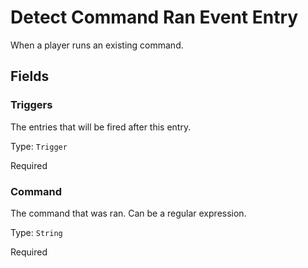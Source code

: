 # Detect Command Ran Event Entry

When a player runs an existing command.

## Fields


### Triggers
The entries that will be fired after this entry.

Type: `Trigger`

Required

### Command
The command that was ran. Can be a regular expression.

Type: `String`

Required
